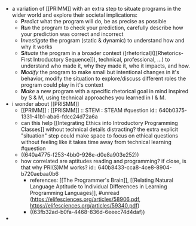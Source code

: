 - a variation of [[PRIMM]] with an extra step to situate programs in the wider world and explore their societal implications:
	- **P**_redict_ what the program will do, be as precise as possible
	- **R**_un_ the program to check your prediction, carefully describe how your prediction was correct and incorrect
	- **I**_nvestigate_ the program (static & dynamic) to understand how and why it works
	- **S**_ituate_ the program in a broader context ([rhetorical]([[Rhetorics-First Introductory Sequence]]), technical, professional, ...) to understand who made it, why they made it, who it impacts, and how.
	- **M**_odify_ the program to make small but intentional changes in it's behavior, modify the situation to explore/discuss different roles the program could play in it's context
	- **M**_ake_ a new program with a specific rhetorical goal in mind inspired by S & M, using technical approaches you learned in I & M.
- i wonder about [[PRISMM]]
	- [[PRIMM]] : [[PRISMM]] :: STEM : STEAM #question
	  id:: 640b0375-1331-41b1-aba6-fdcc24d72a6a
	- can this help [[Integrating Ethics into Introductory Programming Classes]] without technical details distracting?  the extra explicit "situation" step could make space to focus on ethical questions without feeling like it takes time away from technical learning #question
	- ((640a4775-f253-4bb0-926e-d0e8a903e252))
	- how correlated are aptitudes reading and programming? if close, is that why PRI(S)MM works?
	  id:: 640b8433-cca8-4ce8-8904-b720aebaa0b6
		- references: [[The Programmer's Brain]], [[Relating Natural Language Aptitude to Individual Differences in Learning Programming Languages]], #unread (https://elifesciences.org/articles/58906.pdf,  https://elifesciences.org/articles/59340.pdf)
		- ((63fb32ad-b0fa-4468-836d-6eeec74d4daf))
-